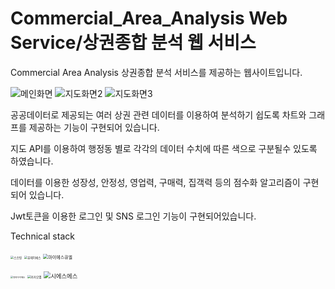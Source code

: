 # Commercial_Area_Analysis Web Service/상권종합 분석 웹 서비스
Commercial Area Analysis
상권종합 분석 서비스를 제공하는 웹사이트입니다.

![메인화면](https://user-images.githubusercontent.com/56620330/74586537-cceb2600-502b-11ea-90d3-b4d343e4f774.PNG)
![지도화면2](https://user-images.githubusercontent.com/56620330/75416305-562a2300-5971-11ea-92b8-579b57bd7770.PNG)
![지도화면3](https://user-images.githubusercontent.com/56620330/75416306-56c2b980-5971-11ea-8923-1d6c87794e68.PNG)

공공데이터로 제공되는 여러 상권 관련 데이터를 이용하여 분석하기 쉽도록 차트와 그래프를 제공하는 기능이 구현되어 있습니다.

지도 API를 이용하여 행정동 별로 각각의 데이터 수치에 따른 색으로 구분될수 있도록 하였습니다.

데이터를 이용한 성장성, 안정성, 영업력, 구매력, 집객력 등의 점수화 알고리즘이 구현되어 있습니다.

Jwt토큰을 이용한 로그인  및 SNS 로그인 기능이 구현되어있습니다.

Technical stack

<img src="(https://user-images.githubusercontent.com/56620330/75417515-9a6af280-5974-11ea-84e6-c7d3edc547ba.PNG" alt="스프링" style="zoom: 33%;" />    <img src="C:\Users\USER\Desktop\뷰제이에스.PNG" alt="뷰제이에스" style="zoom: 33%;" /> <img src="C:\Users\USER\Desktop\마이에스큐엘.PNG" alt="마이에스큐엘" style="zoom: 50%;" />

 <img src="C:\Users\USER\Desktop\큐지아이에스.PNG" alt="큐지아이에스" style="zoom: 25%;" />   <img src="C:\Users\USER\Desktop\카카오맵.PNG" alt="카카오맵" style="zoom:33%;" /> <img src="C:\Users\USER\Desktop\시에스에스.PNG" alt="시에스에스" style="zoom: 67%;" />





